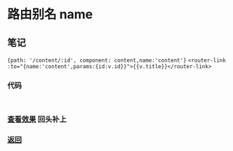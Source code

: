 # 路由别名 name

## 笔记

`{path: '/content/:id', component: content,name:'content'}`
`<router-link :to="{name:'content',params:{id:v.id}}">{{v.title}}</router-link>`

### 代码

```html

```

```js
```

### [查看效果](53.html "内容展示") 回头补上

### [返回](../index.html)
